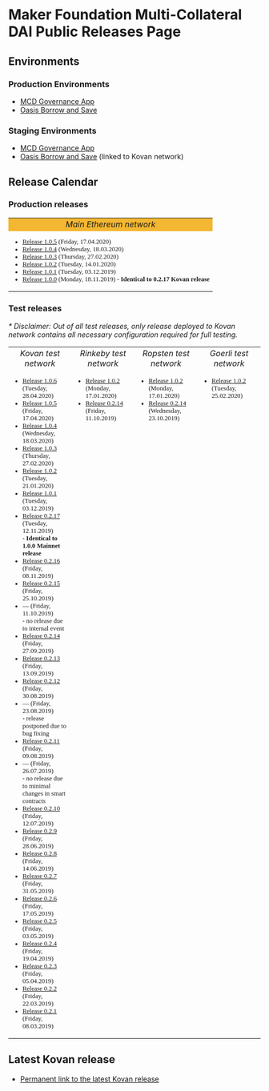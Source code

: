 # Maker Foundation Multi-Collateral DAI Public Releases Page

## Environments
### Production Environments
* [MCD Governance App](https://vote.makerdao.com/)
* [Oasis Borrow and Save](https://oasis.app/)

### Staging Environments
* [MCD Governance App](http://dai-gov-staging.now.sh/?mcd=true)
* [Oasis Borrow and Save](https://mcd-cdp-portal-git-develop.mkr-js-prod.now.sh/?network=kovan) (linked to Kovan network)

## Release Calendar
### Production releases
<table width="50%">
	<tr>
		<td bgcolor="#F4B731" align="center"><i>Main Ethereum network</i></td>
	</tr>
	<tr>
		<td style='font-family: Droid Sans Mono; font-size:80%' align="left" valign="top">
			<ul>
				<li><a href="/releases/mainnet/1.0.5/index.html">Release 1.0.5</a> (Friday, 17.04.2020)</li>
				<li><a href="/releases/mainnet/1.0.4/index.html">Release 1.0.4</a> (Wednesday, 18.03.2020)</li>
				<li><a href="/releases/mainnet/1.0.3/index.html">Release 1.0.3</a> (Thursday, 27.02.2020)</li>
				<li><a href="/releases/mainnet/1.0.2/index.html">Release 1.0.2</a> (Tuesday, 14.01.2020)</li>
				<li><a href="/releases/mainnet/1.0.1/index.html">Release 1.0.1</a> (Tuesday, 03.12.2019)</li>
				<li><a href="/releases/mainnet/1.0.0/index.html">Release 1.0.0</a> (Monday, 18.11.2019) - <b>Identical to 0.2.17 Kovan release</b></li>
			</ul>
		</td>
	</tr>
</table>


### Test releases
<i>* Disclaimer: Out of all test releases, only release deployed to Kovan network contains all necessary configuration required for full testing.</i>

<table width="100%">
	<tr>
		<td align="center" width="25%"><i>Kovan test network</i></td>
		<td align="center" width="25%"><i>Rinkeby test network</i></td>
		<td align="center" width="25%"><i>Ropsten test network</i></td>
		<td align="center" width="25%"><i>Goerli test network</i></td>
	</tr>
	<tr style='font-family: Droid Sans Mono; font-size:80%'>
		<td align="left" valign="top">
			<ul>
				<li><a href="/releases/kovan/1.0.6/index.html">Release 1.0.6</a> (Tuesday, 28.04.2020)</li>
				<li><a href="/releases/kovan/1.0.5/index.html">Release 1.0.5</a> (Friday, 17.04.2020)</li>
				<li><a href="/releases/kovan/1.0.4/index.html">Release 1.0.4</a> (Wednesday, 18.03.2020)</li>
				<li><a href="/releases/kovan/1.0.3/index.html">Release 1.0.3</a> (Thursday, 27.02.2020)</li>
				<li><a href="/releases/kovan/1.0.2/index.html">Release 1.0.2</a> (Tuesday, 21.01.2020)</li>
				<li><a href="/releases/kovan/1.0.1/index.html">Release 1.0.1</a> (Tuesday, 03.12.2019)</li>
				<li><a href="/releases/kovan/0.2.17/index.html">Release 0.2.17</a> (Tuesday, 12.11.2019)<br>- <b>Identical to 1.0.0 Mainnet release</b></li>
				<li><a href="/releases/kovan/0.2.16/index.html">Release 0.2.16</a> (Friday, 08.11.2019)</li>
				<li><a href="/releases/kovan/0.2.15/index.html">Release 0.2.15</a> (Friday, 25.10.2019)</li>
				<li>— (Friday, 11.10.2019)<br>- no release due to internal event</li>
				<li><a href="/releases/kovan/0.2.14/index.html">Release 0.2.14</a> (Friday, 27.09.2019)</li>
				<li><a href="/releases/kovan/0.2.13/index.html">Release 0.2.13</a> (Friday, 13.09.2019)</li>
				<li><a href="/releases/kovan/0.2.12/index.html">Release 0.2.12</a> (Friday, 30.08.2019)</li>
				<li>— (Friday, 23.08.2019)<br>- release postponed due to bug fixing</li>
				<li><a href="/releases/kovan/0.2.11/index.html">Release 0.2.11</a> (Friday, 09.08.2019)</li>
				<li>— (Friday, 26.07.2019)<br>- no release due to minimal changes in smart contracts</li>
				<li><a href="/releases/kovan/0.2.10/index.html">Release 0.2.10</a> (Friday, 12.07.2019)</li>
				<li><a href="/releases/kovan/0.2.9/index.html">Release 0.2.9</a> (Friday, 28.06.2019)</li>
				<li><a href="/releases/kovan/0.2.8/index.html">Release 0.2.8</a> (Friday, 14.06.2019)</li>
				<li><a href="/releases/kovan/0.2.7/index.html">Release 0.2.7</a> (Friday, 31.05.2019)</li>
				<li><a href="/releases/kovan/0.2.6/index.html">Release 0.2.6</a> (Friday, 17.05.2019)</li>
				<li><a href="/releases/kovan/0.2.5/index.html">Release 0.2.5</a> (Friday, 03.05.2019)</li>
				<li><a href="/releases/kovan/0.2.4/index.html">Release 0.2.4</a> (Friday, 19.04.2019)</li>
				<li><a href="/releases/kovan/0.2.3/index.html">Release 0.2.3</a> (Friday, 05.04.2019)</li>
				<li><a href="/releases/kovan/0.2.2/index.html">Release 0.2.2</a> (Friday, 22.03.2019)</li>
				<li><a href="/releases/kovan/0.2.1/index.html">Release 0.2.1</a> (Friday, 08.03.2019)</li>
			</ul>
		</td>
		<td align="left" valign="top">
			<ul>
				<li><a href="/releases/rinkeby/1.0.2/index.html">Release 1.0.2</a> (Monday, 17.01.2020)</li>
				<li><a href="/releases/rinkeby/0.2.14/index.html">Release 0.2.14</a> (Friday, 11.10.2019)</li>
			</ul>
		</td>
		<td align="left" valign="top">
			<ul>
				<li><a href="/releases/ropsten/1.0.2/index.html">Release 1.0.2</a> (Monday, 17.01.2020)</li>
				<li><a href="/releases/ropsten/0.2.14/index.html">Release 0.2.14</a> (Wednesday, 23.10.2019)</li>
			</ul>
		</td>
		<td align="left" valign="top">
			<ul>
				<li><a href="/releases/goerli/1.0.2/index.html">Release 1.0.2</a> (Tuesday, 25.02.2020)</li>
			</ul>
		</td>
	</tr>
</table>

## Latest Kovan release
* [Permanent link to the latest Kovan release](/releases/latest)
